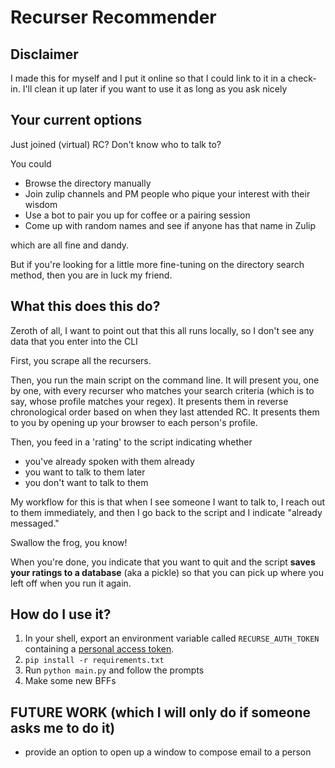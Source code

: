 # Recurser Recommender
## Disclaimer
I made this for myself and I put it online so that I could link to it in a check-in. I'll clean it up later if you want to use it as long as you ask nicely
## Your current options
Just joined (virtual) RC? Don't know who to talk to?

You could
- Browse the directory manually
- Join zulip channels and PM people who pique your interest with their wisdom
- Use a bot to pair you up for coffee or a pairing session
- Come up with random names and see if anyone has that name in Zulip

which are all fine and dandy.

But if you're looking for a little more fine-tuning on the directory search method, then you are in luck my friend.

## What this does this do?
Zeroth of all, I want to point out that this all runs locally, so I don't see any data that you enter into the CLI

First, you scrape all the recursers.

Then, you run the main script on the command line. It will present you, one by one, with every recurser who matches your search criteria (which is to say, whose profile matches your regex).
It presents them in reverse chronological order based on when they last attended RC. It presents them to you by opening up your browser to each person's profile.

Then, you feed in a 'rating' to the script indicating whether 
- you've already spoken with them already
- you want to talk to them later
- you don't want to talk to them

My workflow for this is that when I see someone I want to talk to, I reach out to them immediately, and then I go back to the script and I indicate "already messaged."

Swallow the frog, you know!

When you're done, you indicate that you want to quit and the script **saves your ratings to a database** (aka a pickle) so that you can pick up where you left off when you run it again.

## How do I use it?
1. In your shell, export an environment variable called `RECURSE_AUTH_TOKEN` containing a [personal access token](https://www.recurse.com/settings/apps).
2. `pip install -r requirements.txt`
3. Run `python main.py` and follow the prompts
4. Make some new BFFs

## FUTURE WORK (which I will only do if someone asks me to do it)
- provide an option to open up a window to compose email to a person
